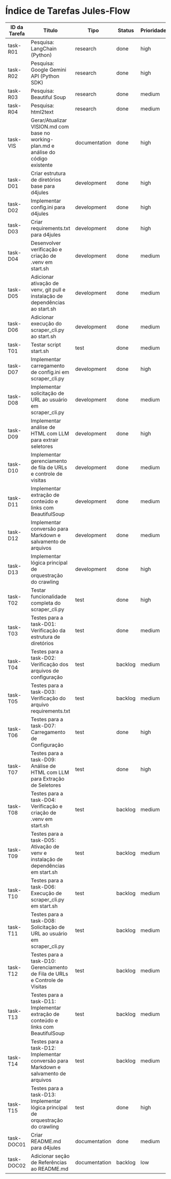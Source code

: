 # Índice de Tarefas Jules-Flow

| ID da Tarefa | Título | Tipo | Status | Prioridade | Dependências | Atribuído |
|--------------|--------|------|--------|------------|--------------|-----------|
| task-R01     | Pesquisa: LangChain (Python) | research | done | high | []           | Jules     |
| task-R02     | Pesquisa: Google Gemini API (Python SDK) | research | done | high | []           | Jules     |
| task-R03     | Pesquisa: Beautiful Soup | research | done | medium | []           | Jules     |
| task-R04     | Pesquisa: html2text      | research | done | medium | []           | Jules     |
| task-VIS     | Gerar/Atualizar VISION.md com base no working-plan.md e análise do código existente | documentation | done | high | []           | Jules     |
| task-D01     | Criar estrutura de diretórios base para d4jules | development | done | high | []           | Jules     |
| task-D02     | Implementar config.ini para d4jules | development | done | high | ["task-D01"] | Jules     |
| task-D03     | Criar requirements.txt para d4jules | development | done | high | []           | Jules     |
| task-D04     | Desenvolver verificação e criação de .venv em start.sh | development | done | medium | []           | Jules     |
| task-D05     | Adicionar ativação de venv, git pull e instalação de dependências ao start.sh | development | done | medium | ["task-D03", "task-D04"] | Jules     |
| task-D06     | Adicionar execução do scraper_cli.py ao start.sh | development | done | medium | ["task-D05"] | Jules     |
| task-T01     | Testar script start.sh   | test | done | medium | ["task-D06"] | Jules     |
| task-D07     | Implementar carregamento de config.ini em scraper_cli.py | development | done | high | ["task-D01", "task-D02"] | Jules     |
| task-D08     | Implementar solicitação de URL ao usuário em scraper_cli.py | development | done | medium | ["task-D07"] | Jules     |
| task-D09     | Implementar análise de HTML com LLM para extrair seletores | development | done | high | ["task-D07", "task-R01", "task-R02"] | Jules     |
| task-D10     | Implementar gerenciamento de fila de URLs e controle de visitas | development | done | medium | []           | Jules     |
| task-D11     | Implementar extração de conteúdo e links com BeautifulSoup | development | done | medium | ["task-R03"] | Jules     |
| task-D12     | Implementar conversão para Markdown e salvamento de arquivos | development | done | medium | ["task-R04", "task-D01"] | Jules     |
| task-D13     | Implementar lógica principal de orquestração do crawling | development | done | high | ["task-D09", "task-D10", "task-D11", "task-D12"] | Jules     |
| task-T02     | Testar funcionalidade completa do scraper_cli.py | test | done | high | ["task-D01", "task-D07", "task-D08", "task-D13"] | Jules     |
| task-T03     | Testes para a task-D01: Verificação da estrutura de diretórios | test | done | medium | ["task-D01"] | Jules     |
| task-T04     | Testes para a task-D02: Verificação dos arquivos de configuração | test | backlog | medium | ["task-D02"] | Jules     |
| task-T05     | Testes para a task-D03: Verificação do arquivo requirements.txt | test | backlog | medium | ["task-D03"] | Jules     |
| task-T06     | Testes para a task-D07: Carregamento de Configuração | test | done | high | ["task-D07"] | Jules     |
| task-T07     | Testes para a task-D09: Análise de HTML com LLM para Extração de Seletores | test | done | high | ["task-D09"] | Jules     |
| task-T08     | Testes para a task-D04: Verificação e criação de .venv em start.sh | test | backlog | medium | ["task-D04"] | Jules     |
| task-T09     | Testes para a task-D05: Ativação de venv e instalação de dependências em start.sh | test | backlog | medium | ["task-D05"] | Jules     |
| task-T10     | Testes para a task-D06: Execução de scraper_cli.py em start.sh | test | backlog | medium | ["task-D06"] | Jules     |
| task-T11     | Testes para a task-D08: Solicitação de URL ao usuário em scraper_cli.py | test | backlog | medium | ["task-D08"] | Jules     |
| task-T12     | Testes para a task-D10: Gerenciamento de Fila de URLs e Controle de Visitas | test | backlog | medium | ["task-D10"] | Jules     |
| task-T13     | Testes para a task-D11: Implementar extração de conteúdo e links com BeautifulSoup | test | backlog | medium | ["task-D11"] | Jules     |
| task-T14     | Testes para a task-D12: Implementar conversão para Markdown e salvamento de arquivos | test | backlog | medium | ["task-D12"] | Jules     |
| task-T15     | Testes para a task-D13: Implementar lógica principal de orquestração do crawling | test | done | high | ["task-D13"] | Jules     |
| task-DOC01   | Criar README.md para d4jules | documentation | done | medium | ["task-D02", "task-D06"] | Jules     |
| task-DOC02   | Adicionar seção de Referências ao README.md | documentation | backlog | low | ["task-DOC01"] | Jules     |
